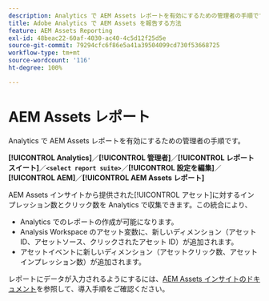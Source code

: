 ```yaml
---
description: Analytics で AEM Assets レポートを有効にするための管理者の手順です。
title: Adobe Analytics で AEM Assets を報告する方法
feature: AEM Assets Reporting
exl-id: 48beac22-60af-4030-ac40-4c5d12f25d5e
source-git-commit: 79294cfc6f86e5a41a39504099cd730f53668725
workflow-type: tm+mt
source-wordcount: '116'
ht-degree: 100%

---
```


# AEM Assets レポート

Analytics で AEM Assets レポートを有効にするための管理者の手順です。

**[!UICONTROL Analytics]**／**[!UICONTROL 管理者]**／**[!UICONTROL レポートスイート]**／**`<select report suite>`**／**[!UICONTROL 設定を編集]**／**[!UICONTROL AEM]**／**[!UICONTROL AEM Assets レポート]**

AEM Assets インサイトから提供された[!UICONTROL アセット]に対するインプレッション数とクリック数を Analytics で収集できます。この統合により、

* Analytics でのレポートの作成が可能になります。
* Analysis Workspace のアセット変数に、新しいディメンション（アセット ID、アセットソース、クリックされたアセット ID）が追加されます。
* アセットイベントに新しいディメンション（アセットクリック数、アセットインプレッション数）が追加されます。

レポートにデータが入力されるようにするには、[AEM Assets インサイトのドキュメント](https://experienceleague.adobe.com/docs/experience-manager-cloud-service/assets/manage/assets-insights.html?lang=ja)を参照して、導入手順をご確認ください。
